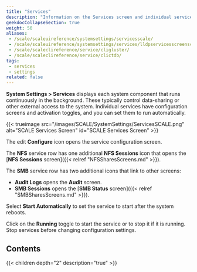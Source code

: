 ```yaml
---
title: "Services"
description: "Information on the Services screen and individual service articles in the Services area."
geekdocCollapseSection: true
weight: 50
aliases: 
 - /scale/scaleuireference/systemsettings/servicesscale/
 - /scale/scaleuireference/systemsettings/services/lldpservicesscreenscale/
 - /scale/scaleclireference/service/cligluster/
 - /scale/scaleclireference/service/clictdb/
tags:
 - services
 - settings
related: false
---
```


**System Settings > Services** displays each system component that runs continuously in the background. These typically control data-sharing or other external access to the system. Individual services have configuration screens and activation toggles, and you can set them to run automatically.

{{< trueimage src="/images/SCALE/SystemSettings/ServicesSCALE.png" alt="SCALE Services Screen" id="SCALE Services Screen" >}}

The <span class="material-icons">edit</span> **Configure** icon opens the service configuration screen.

The **NFS** service row has one additional <span class="iconify" data-icon="material-symbols:list"></span> **NFS Sessions** icon that opens the [**NFS Sessions** screen]({{< relref "NFSSharesScreens.md" >}}).

The **SMB** service row has two additional icons that link to other screens:
* <span class="iconify" data-icon="material-symbols:receipt-long"></span> **Audit Logs** opens the **Audit** screen.
* <span class="iconify" data-icon="material-symbols:list"></span> **SMB Sessions** opens the [**SMB Status** screen]({{< relref "SMBSharesScreens.md" >}}).

Select **Start Automatically** to set the service to start after the system reboots.

Click on the **Running** toggle to start the service or to stop it if it is running. Stop services before changing configuration settings.

## Contents

{{< children depth="2" description="true" >}}
